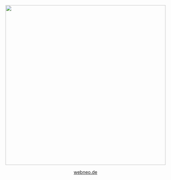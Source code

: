 <p align="center"><a href="https://webneo.de" target="_blank" rel="noopener noreferrer"><img width="500" src="https://www.webneo.de/wp-content/uploads/2022/01/Webneo-Logo_2022.svg"></a></p>
<p align="center"><a href="https://webneo.de" target="_blank" rel="noopener noreferrer">webneo.de</a></p>

